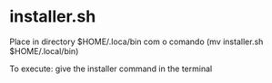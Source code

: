 # installer.sh

Place in directory $HOME/.loca/bin com o comando (mv installer.sh $HOME/.local/bin) 

To execute: give the installer command in the terminal
